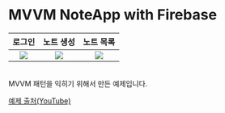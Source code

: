 
# MVVM NoteApp with Firebase

|로그인|노트 생성|노트 목록|
|:-:|:-:|:-:|
|<img src="https://user-images.githubusercontent.com/101651909/218755270-4601b430-95e5-445b-9c6a-f5d17d0b6935.jpeg">|<img src="https://user-images.githubusercontent.com/101651909/218755253-a3967c58-14fa-4564-8ecb-d6949c14dbf8.jpeg"/>|<img src="https://user-images.githubusercontent.com/101651909/218755275-feaa7dde-a4b0-4e04-9ab8-541f7cbe4164.jpeg">|
<br>
MVVM 패턴을 익히기 위해서 만든 예제입니다.<br>

[예제 출처(YouTube)](https://www.youtube.com/playlist?list=PLIIWAqaTrNlg7q0cfajkBj8OwG60qpBVL)
